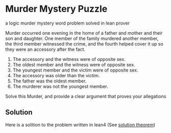 # Murder Mystery Puzzle
a logic murder mystery word problem solved in lean prover

Murder occurred one evening in the home of a father and mother and 
their son and daughter. One member of the family murdered another member, 
the third member witnessed the crime, and the fourth helped cover it up 
so they were an accessory after the fact.

1. The accessory and the witness were of opposite sex.
2. The oldest member and the witness were of opposite sex.
3. The youngest member and the victim were of opposite sex.
4. The accessory was older than the victim.
5. The father was the oldest member.
6. The murderer was not the youngest member.

Solve this Murder, and provide a clear argument that proves your allegations

## Solution
Here is a solition to the problem written in lean4 (See [solution theorem](https://github.com/somombo/murder-mystery/blob/83a28b620647e3dc4a04b3de47818ac9753e372d/MysteryMurder.lean#L194))
